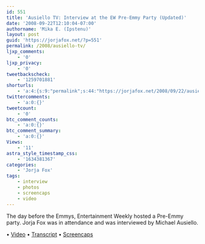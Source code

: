 ```yaml
---
id: 551
title: 'Ausiello TV: Interview at the EW Pre-Emmy Party (Updated)'
date: '2008-09-22T12:10:04-07:00'
authorname: 'Mika E. (Ipstenu)'
layout: post
guid: 'https://jorjafox.net/?p=551'
permalink: /2008/ausiello-tv/
ljxp_comments:
    - '0'
ljxp_privacy:
    - '0'
tweetbackscheck:
    - '1259701881'
shorturls:
    - 'a:4:{s:9:"permalink";s:44:"https://jorjafox.net/2008/09/22/ausiello-tv/";s:7:"tinyurl";s:25:"http://tinyurl.com/m4xhcq";s:4:"isgd";s:18:"http://is.gd/53mSx";s:5:"bitly";s:20:"http://bit.ly/62qfGE";}'
twittercomments:
    - 'a:0:{}'
tweetcount:
    - '0'
btc_comment_counts:
    - 'a:0:{}'
btc_comment_summary:
    - 'a:0:{}'
Views:
    - '11'
astra_style_timestamp_css:
    - '1634381367'
categories:
    - 'Jorja Fox'
tags:
    - interview
    - photos
    - screencaps
    - video
---
```


The day before the Emmys, Entertainment Weekly hosted a Pre-Emmy party. Jorja Fox was in attendance and was interviewed by Michael Ausiello.

&bull; <a href="http://link.brightcove.com/services/link/bcpid1767981825/bclid1764764835/bctid1807599370">Video</a>
&bull; <a href="https://jorjafox.net/wiki/Ausiello_TV_(21_September_2008)">Transcript</a>
&bull; <a href="https://jorjafox.net/gallery/tv/talkshow/20080921-ausiellotv/">Screencaps</a>
